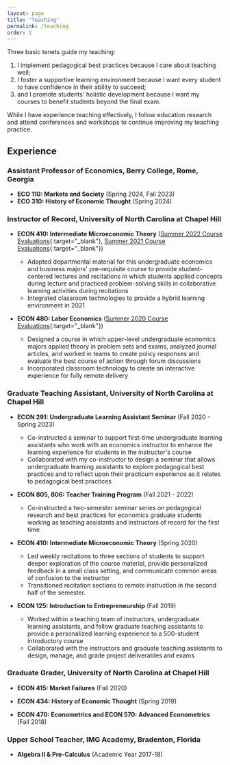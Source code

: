 ```yaml
---
layout: page
title: "Teaching"
permalink: /teaching
order: 2
---
```


Three basic tenets guide my teaching: 
1. I implement pedagogical best practices because I care about teaching well; 
2. I foster a supportive learning environment because I want every student to have confidence in their ability to succeed; 
3. and I promote students' holistic development because I want my courses to benefit students beyond the final exam. 

While I have experience teaching effectively, I follow education research and attend conferences and workshops to continue improving my teaching practice. 

## Experience

### Assistant Professor of Economics, Berry College, Rome, Georgia

- **ECO 110: Markets and Society** (Spring 2024, Fall 2023)
- **ECO 310: History of Economic Thought** (Spring 2024)

### Instructor of Record, University of North Carolina at Chapel Hill

- **ECON 410: Intermediate Microeconomic Theory** ([Summer 2022 Course Evaluations](https://drive.google.com/file/d/1BMYlQrLQC4Qpt8x_T-HX1DHAT24V1CUM/view?usp=sharing){:target="_blank"}, [Summer 2021 Course Evaluations](https://drive.google.com/file/d/1R8QnHFKJKf6mZ40ldRdjmd-uhp-5rbB0/view?usp=sharing){:target="_blank"})
  - Adapted departmental material for this undergraduate economics and business majors' pre-requisite course to provide student-centered lectures and recitations in which students applied concepts during lecture and practiced problem-solving skills in collaborative learning activities during recitations
  - Integrated classroom technologies to provide a hybrid learning environment in 2021

- **ECON 480: Labor Economics** ([Summer 2020 Course Evaluations](https://drive.google.com/file/d/17JvViQ0njJDOqKK3IFPXXMIt2BMPUd71/view?usp=sharing){:target="_blank"})
  - Designed a course in which upper-level undergraduate economics majors applied theory in problem sets and exams, analyzed journal articles, and worked in teams to create policy responses and evaluate the best course of action through forum discussions
  - Incorporated classroom technology to create an interactive experience for fully remote delivery

### Graduate Teaching Assistant, University of North Carolina at Chapel Hill

- **ECON 291: Undergraduate Learning Assistant Seminar** (Fall 2020 - Spring 2023)
  - Co-instructed a seminar to support first-time undergraduate learning assistants who work with an economics instructor to enhance the learning experience for students in the instructor's course
  - Collaborated with my co-instructor to design a seminar that allows undergraduate learning assistants to explore pedagogical best practices and to reflect upon their practicum experience as it relates to pedagogical best practices

- **ECON 805, 806: Teacher Training Program** (Fall 2021 - 2022)
  - Co-instructed a two-semester seminar series on pedagogical research and best practices for economics graduate students working as teaching assistants and instructors of record for the first time

- **ECON 410: Intermediate Microeconomic Theory** (Spring 2020)
  - Led weekly recitations to three sections of students to support deeper exploration of the course material, provide personalized feedback in a small class setting, and communicate common areas of confusion to the instructor
  - Transitioned recitation sections to remote instruction in the second half of the semester.

- **ECON 125: Introduction to Entrepreneurship** (Fall 2019)
  - Worked within a teaching team of instructors, undergraduate learning assistants, and fellow graduate teaching assistants to provide a personalized learning experience to a 500-student introductory course
  - Collaborated with the instructors and graduate teaching assistants to design, manage, and grade project deliverables and exams

### Graduate Grader, University of North Carolina at Chapel Hill

- **ECON 415: Market Failures** (Fall 2020)

- **ECON 434: History of Economic Thought** (Spring 2019)

- **ECON 470: Econometrics and ECON 570: Advanced Econometrics** (Fall 2018)

### Upper School Teacher, IMG Academy, Bradenton, Florida

- **Algebra II & Pre-Calculus** (Academic Year 2017-18)
